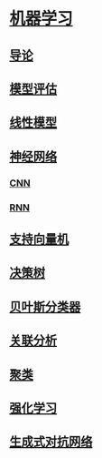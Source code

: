 <link rel='stylesheet' href='../../style/index.css'>
<script src='../../style/index.js'></script>

# [机器学习](../index.html)

## [导论](./Introduction.html)

## [模型评估](./Evaluation.html)

## [线性模型](./LinearModel.html)

## [神经网络](./NeuralNetwork.html)

### [CNN](./CNN.html)

### [RNN](./RNN.html)

## [支持向量机](./SVM.html)

## [决策树](./DecisionTree.html)

## [贝叶斯分类器](./Bayesian.html)

## [关联分析](./Relation.html)

## [聚类](./Cluster.html)

## [强化学习](./Reinforcement.html)

## [生成式对抗网络](./GAN.html)

<!--
## 集成学习
## 特征处理
### 特征选择
### 降维
-->
